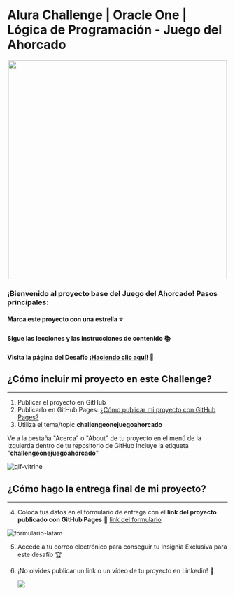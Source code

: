 # Alura Challenge | Oracle One | Lógica de Programación - Juego del Ahorcado

<p align="center" >
     <img width="500" heigth="300" src="https://user-images.githubusercontent.com/91544872/153608184-834d2114-53fa-43c7-b525-e81ff428eb25.png">
</p>

### ¡Bienvenido al proyecto base del Juego del Ahorcado! Pasos principales:

#### Marca este proyecto con una estrella ⭐
#### Sigue las lecciones y las instrucciones de contenido 📚
#### Visita la página del Desafío [¡Haciendo clic aquí!](https://www.aluracursos.com/challenges/oracle-one) 📃

## ¿Cómo incluir mi proyecto en este Challenge?
---

1) Publicar el proyecto en GitHub
2) Publicarlo en GitHub Pages: [¿Cómo publicar mi proyecto con GitHub Pages?](https://docs.github.com/pt/pages/getting-started-with-github-pages/creating-a-github-pages-site) 
3) Utiliza el tema/topic **challengeonejuegoahorcado**

Ve a la pestaña "Acerca" o "About" de tu proyecto en el menú de la izquierda dentro de tu repositorio de GitHub
Incluye la etiqueta "**challengeonejuegoahorcado**"

![gif-vitrine](https://user-images.githubusercontent.com/91544872/153601047-62aee6cb-e3cf-42b3-92c3-7130c996113f.gif)

## ¿Cómo hago la entrega final de mi proyecto?
---

4) Coloca tus datos en el formulario de entrega con el **link del proyecto publicado con GitHub Pages**
🔹 [link del formulario](https://lp.alura.com.br/alura-latam-lp-entrega-de-challenge-one-esp)

![formulario-latam](https://user-images.githubusercontent.com/91544872/153603386-7624de4a-8838-4fbc-9466-54222ef3f672.png)

5) Accede a tu correo electrónico para conseguir tu Insignia Exclusiva para este desafío 🏆
6) ¡No olvides publicar un link o un vídeo de tu proyecto en Linkedin! 🏁

     <a href="https://www.linkedin.com/company/alura-latam/mycompany/" target="_blank"><img src="https://img.shields.io/badge/-LinkedIn-%230077B5?style=for-the-badge&logo=linkedin&logoColor=white" target="_blank"></a>
